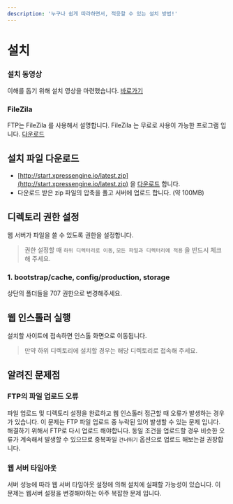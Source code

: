 ```yaml
---
description: '누구나 쉽게 따라하면서, 적응할 수 있는 설치 방법!'
---
```


# 설치

### 설치 동영상

이해를 돕기 위해 설치 영상을 마련했습니다. [바로가기](https://github.com/xpressengine/xpressengine-manual/tree/c7478cb51aab4433d992bac673751500bc61d523/ko/주소~/README.md)

### FileZila

FTP는 FileZila 를 사용해서 설명합니다. FileZila 는 무료로 사용이 가능한 프로그램 입니다. [다운로드](https://filezilla-project.org/download.php?type=client)

## 설치 파일 다운로드

* [http://start.xpressengine.io/latest.zip](http://start.xpressengine.io/latest.zip) 을 [다운로드](http://start.xpressengine.io/latest.zip) 합니다.
* 다운로드 받은 zip 파일의 압축을 풀고 서버에 업로드 합니다. \(약 100MB\)

## 디렉토리 권한 설정

웹 서버가 파일을 쓸 수 있도록 권한을 설정합니다.

> 권한 설정할 때 `하위 디렉터리로 이동`, `모든 파일과 디렉터리에 적용` 을 반드시 체크해 주세요.

### 1. bootstrap/cache, config/production, storage

상단의 폴더들을 707 권한으로 변경해주세요.

## 웹 인스톨러 실행

설치할 사이트에 접속하면 인스톨 화면으로 이동됩니다.

> 만약 하위 디렉토리에 설치할 경우는 해당 디렉토리로 접속해 주세요.

## 알려진 문제점

### FTP의 파일 업로드 오류

파일 업로드 및 디렉토리 설정을 완료하고 웹 인스톨러 접근할 때 오류가 발생하는 경우가 있습니다. 이 문제는 FTP 파일 업로드 중 누락된 있어 발생할 수 있는 문제 입니다. 해결하기 위해서 FTP로 다시 업로드 해야합니다. 동일 조건을 업로드할 경우 비슷한 오류가 계속해서 발생할 수 있으므로 중복파일 `건너뛰기` 옵션으로 업로드 해보는걸 권장합니다. 

### 웹 서버 타임아웃

서버 성능에 따라 웹 서버 타임아웃 설정에 의해 설치에 실패할 가능성이 있습니다. 이 문제는 웹서버 설정을 변경해야하는 아주 복잡한 문제 입니다.

